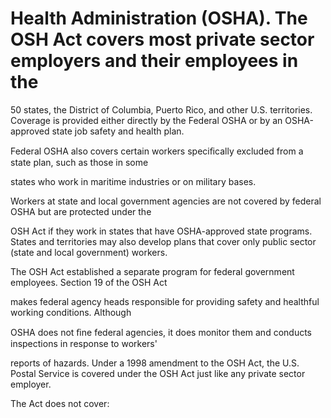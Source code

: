 # Health Administration (OSHA). The OSH Act covers most private sector employers and their employees in the

50 states, the District of Columbia, Puerto Rico, and other U.S. territories. Coverage is provided either directly by the Federal OSHA or by an OSHA-approved state job safety and health plan.

Federal OSHA also covers certain workers speciﬁcally excluded from a state plan, such as those in some

states who work in maritime industries or on military bases.

Workers at state and local government agencies are not covered by federal OSHA but are protected under the

OSH Act if they work in states that have OSHA-approved state programs. States and territories may also develop plans that cover only public sector (state and local government) workers.

The OSH Act established a separate program for federal government employees. Section 19 of the OSH Act

makes federal agency heads responsible for providing safety and healthful working conditions. Although

OSHA does not ﬁne federal agencies, it does monitor them and conducts inspections in response to workers'

reports of hazards. Under a 1998 amendment to the OSH Act, the U.S. Postal Service is covered under the OSH Act just like any private sector employer.

The Act does not cover:
